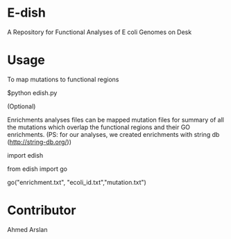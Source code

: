 # E-dish
A Repository for Functional Analyses of E coli Genomes on Desk 

# Usage
To map mutations to functional regions

$python edish.py

(Optional)

Enrichments analyses files can be mapped mutation files for summary of all the mutations which 
overlap the functional regions and their GO enrichments. (PS: for our analyses, we created enrichments
with string db (http://string-db.org/))

import edish

from edish import go

go("enrichment.txt", "ecoli_id.txt","mutation.txt")

# Contributor
Ahmed Arslan
